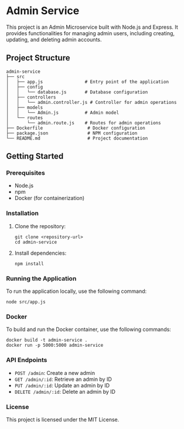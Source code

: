 # Admin Service

This project is an Admin Microservice built with Node.js and Express. It provides functionalities for managing admin users, including creating, updating, and deleting admin accounts.

## Project Structure

```
admin-service
├── src
│   ├── app.js                # Entry point of the application
│   ├── config
│   │   └── database.js       # Database configuration
│   ├── controllers
│   │   └── admin.controller.js # Controller for admin operations
│   ├── models
│   │   └── Admin.js          # Admin model
│   └── routes
│       └── admin.route.js    # Routes for admin operations
├── Dockerfile                 # Docker configuration
├── package.json               # NPM configuration
└── README.md                  # Project documentation
```

## Getting Started

### Prerequisites

- Node.js
- npm
- Docker (for containerization)

### Installation

1. Clone the repository:
   ```
   git clone <repository-url>
   cd admin-service
   ```

2. Install dependencies:
   ```
   npm install
   ```

### Running the Application

To run the application locally, use the following command:
```
node src/app.js
```

### Docker

To build and run the Docker container, use the following commands:
```
docker build -t admin-service .
docker run -p 5000:5000 admin-service
```

### API Endpoints

- `POST /admin`: Create a new admin
- `GET /admin/:id`: Retrieve an admin by ID
- `PUT /admin/:id`: Update an admin by ID
- `DELETE /admin/:id`: Delete an admin by ID

### License

This project is licensed under the MIT License.